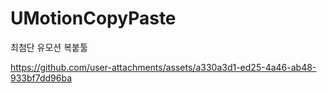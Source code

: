 # UMotionCopyPaste
최첨단 유모션 복붙툴

https://github.com/user-attachments/assets/a330a3d1-ed25-4a46-ab48-933bf7dd96ba

